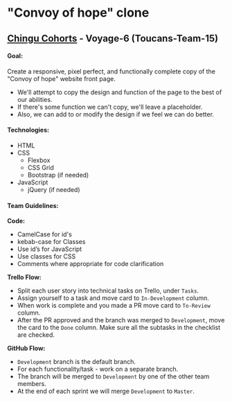# "Convoy of hope" clone

## [Chingu Cohorts](https://chingu.io/) - Voyage-6 (Toucans-Team-15)

#### Goal:
Create a responsive, pixel perfect, and functionally complete copy of the "Convoy of hope" website front page.

* We'll attempt to copy the design and function of the page to the best of our abilities.
* If there's some function we can't copy, we'll leave a placeholder.
* Also, we can add to or modify the design if we feel we can do better.

#### Technologies:

* HTML
* CSS
  * Flexbox
  * CSS Grid   
  * Bootstrap (if needed)
* JavaScript    
  * jQuery (if needed)

#### Team Guidelines:

**Code:**

* CamelCase for id's
* kebab-case for Classes
* Use id’s for JavaScript
* Use classes for CSS
* Comments where appropriate for code clarification

**Trello Flow:**

* Split each user story into technical tasks on Trello, under `Tasks`.
* Assign yourself to a task and move card to `In-Development` column.
* When work is complete and you made a PR move card to `To-Review` column.
* After the PR approved and the branch was merged to `Development`, move the card to the `Done` column. Make sure all the subtasks in the checklist are checked.

**GitHub Flow:**

* `Development` branch is the default branch.
* For each functionality/task - work on a separate branch.
* The branch will be merged to `Development` by one of the other team members.
* At the end of each sprint we will merge `Development` to `Master`.

